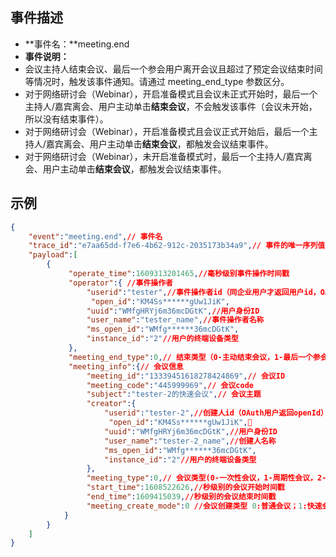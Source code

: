 ## 事件描述
- **事件名：**meeting.end
- **事件说明：**
 - 会议主持人结束会议、最后一个参会用户离开会议且超过了预定会议结束时间等情况时，触发该事件通知。请通过 meeting_end_type 参数区分。
 - 对于网络研讨会（Webinar），开启准备模式且会议未正式开始时，最后一个主持人/嘉宾离会、用户主动单击**结束会议**，不会触发该事件（会议未开始，所以没有结束事件）。
 - 对于网络研讨会（Webinar），开启准备模式且会议正式开始后，最后一个主持人/嘉宾离会、用户主动单击**结束会议**，都触发会议结束事件。
 - 对于网络研讨会（Webinar），未开启准备模式时，最后一个主持人/嘉宾离会、用户主动单击**结束会议**，都触发会议结束事件。



## 示例
```json
{
    "event":"meeting.end",// 事件名
    "trace_id":"e7aa65dd-f7e6-4b62-912c-2035173b34a9",// 事件的唯一序列值
    "payload":[
        {
             "operate_time":1609313201465,//毫秒级别事件操作时间戳
             "operator":{ //事件操作者
                 "userid":"tester",//事件操作者id（同企业用户才返回用户id，OAuth用户返回openId,rooms返回roomsId）
                  "open_id":"KM4Ss******gUw1JiK",
                 "uuid":"WMfgHRYj6m36mcDGtK",//用户身份ID
                 "user_name":"tester_name",//事件操作者名称
                 "ms_open_id":"WMfg******36mcDGtK",
                 "instance_id":"2"//用户的终端设备类型
             }, 
             "meeting_end_type":0,// 结束类型（0-主动结束会议，1-最后一个参会用户离开会议且超过了预定会议结束时间，2-会议中无人且超过了预定会议结束时间）     
             "meeting_info":{// 会议信息
                 "meeting_id":"13339451618278424869",// 会议ID
                 "meeting_code":"445999969",// 会议code
                 "subject":"tester-2的快速会议",// 会议主题
                 "creator":{
                     "userid":"tester-2",//创建人id（OAuth用户返回openId）
                      "open_id":"KM4Ss******gUw1JiK",
                     "uuid":"WMfgHRYj6m36mcDGtK",//用户身份ID
                     "user_name":"tester-2_name",//创建人名称
                     "ms_open_id":"WMfg******36mcDGtK",
                     "instance_id":"2"//用户的终端设备类型
                 },
                 "meeting_type":0,// 会议类型(0-一次性会议，1-周期性会议，2-微信专属会议，4-rooms投屏会议，5-个人会议号会议)
                 "start_time":1608522626,//秒级别的会议开始时间戳
                 "end_time":1609415039,//秒级别的会议结束时间戳
                 "meeting_create_mode":0 //会议创建类型 0:普通会议；1:快速会议
            }
        }
    ]
}
```

